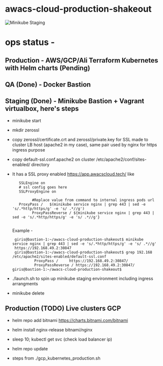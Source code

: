 # awacs-cloud-production-shakeout

![Minikube Staging](https://github.com/girishaiocdawacs/awacs-cloud-production-shakeout/workflows/Minikube%20Staging/badge.svg)

# ops status - 
## Production - AWS/GCP/Ali Terraform Kubernetes with Helm charts (Pending)
## QA (Done) - Docker Bastion
## Staging (Done) - Minikube Bastion + Vagrant virtualbox, here's steps
- minikube start
- mkdir zerossl
- copy zerossl/certificate.crt and zerossl/private.key for SSL made to cluster LB host (apache2 in my case), same pair used by nginx for https ingress purpose
- copy default-ssl.conf.apache2 on cluster /etc/apache2/conf/sites-enabled/ directory
- It has a SSL proxy enabled https://app.awacscloud.tech/ like
 
   ```
      SSLEngine on
      # ssl config goes here
      SSLProxyEngine on
      
			#Replace value from command to internal ingress pods url
      ProxyPass /	$(minikube service nginx | grep 443 | sed -e 's/.*http/https/g' -e 's/ .*//g')
			ProxyPassReverse / ${minikube service nginx | grep 443 | sed -e 's/.*http/https/g' -e 's/ .*//g'}
      
   ```
   Example -
   ``` 
    giris@bastion-1:~/awacs-cloud-production-shakeout$ minikube service nginx | grep 443 | sed -e 's/.*http/https/g' -e 's/ .*//g'
    https://192.168.49.2:30847
    giris@bastion-1:~/awacs-cloud-production-shakeout$ grep 192.168 /etc/apache2/sites-enabled/default-ssl.conf
             ProxyPass /     https://192.168.49.2:30847/
             ProxyPassReverse / https://192.168.49.2:30847/
   giris@bastion-1:~/awacs-cloud-production-shakeout$
  ```
  
- ./launch.sh to spin up minikube staging environment including ingress arrangments

- minikube delete

## Production (TODO) Live clusters GCP
- helm repo add bitnami https://charts.bitnami.com/bitnami
- helm install nginx-release bitnami/nginx
- sleep 10; kubectl get svc (check load balancer ip)
- helm repo update

- steps from ./gcp_kubernetes_production.sh
